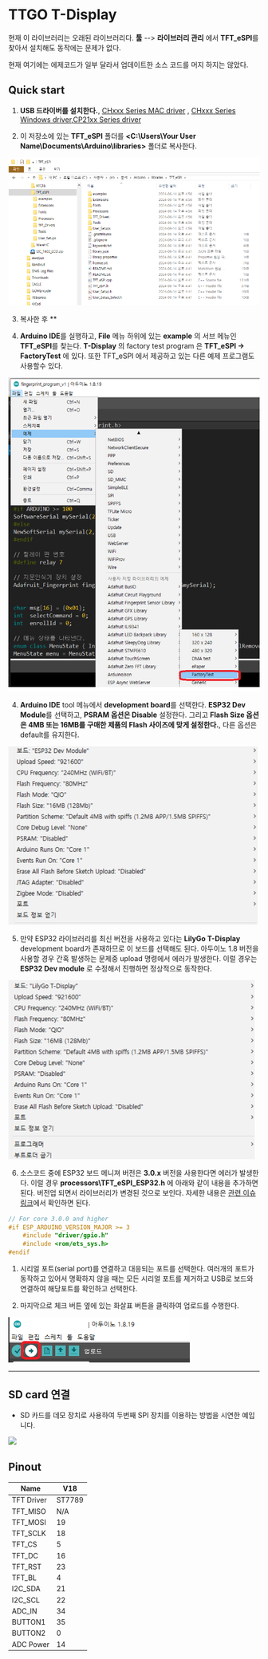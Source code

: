 # TTGO T-Display

현재 이 라이브러리는 오래된 라이브러리다. **툴** --> **라이브러리 관리** 에서 **TFT_eSPI**를 찾아서 설치해도 동작에는 문제가 없다. 

현재 여기에는 에제코드가 일부 달라서 업데이트한 소스 코드를 머지 하지는 않았다.

## Quick start

1. **USB 드라이버를 설치한다.**, [CHxxx Series MAC driver](http://www.wch-ic.com/downloads/CH34XSER_MAC_ZIP.html) , [CHxxx Series Windows driver](http://www.wch-ic.com/downloads/CH343SER_ZIP.html),[CP21xx Series driver](https://www.silabs.com/developers/usb-to-uart-bridge-vcp-drivers?tab=downloads)

2. 이 저장소에 있는 **TFT_eSPI** 폴더를  **<C:\Users\Your User Name\Documents\Arduino\libraries>**  폴더로 복사한다.

![](image/setup-window-01.png)

3. 복사한 후 **

3. **Arduino IDE**를 실행하고, **File** 메뉴 하위에 있는 **example** 의 서브 메뉴인   **TFT_eSPI**를 찾는다. **T-Display** 의 factory test program 은 **TFT_eSPI -> FactoryTest** 에 있다. 또한 TFT_eSPI 에서 제공하고 있는 다른 예제 프로그램도 사용할수 있다.

![](image/setup-window-02.png)

4. **Arduino IDE** tool 메뉴에서 **development board**를 선택한다. **ESP32 Dev Module**를 선택하고, **PSRAM 옵션은 Disable** 설정한다. 그리고 **Flash Size 옵션은 4MB 또는 16MB를 구매한 제품의 Flash 사이즈에 맞게 설정한다.**, 다른 옵션은 default를 유지한다.

![](image/setup-window-T-display-option-2.png)

5. 만약 ESP32 라이브러리를 최신 버전을 사용하고 있다는 **LilyGo T-Display** development board가 존재하므로 이 보드를 선택해도 된다. 아두이노 1.8 버전을 사용할 경우 간혹 발생하는 문제중 upload 명령에서 에러가 발생한다. 이럴 경우는 **ESP32 Dev module** 로 수정해서 진행하면 정상적으로 동작한다. 

![](image/setup-window-T-display-option.png)


6. 소스코드 중에  ESP32 보드 메니져 버전은 **3.0.x** 버전을 사용한다면 에러가 발생한다. 이럴 경우 **processors\TFT_eSPI_ESP32.h** 에 아래와 같이 내용을 추가하면 된다. 버전업 되면서 라이브러리가 변경된 것으로 보인다. 자세한 내용은 [관련 이슈 링크](https://github.com/Bodmer/TFT_eSPI/issues/3346)에서 확인하면 된다.

```c
// For core 3.0.0 and higher
#if ESP_ARDUINO_VERSION_MAJOR >= 3
	#include "driver/gpio.h"
	#include <rom/ets_sys.h>
#endif
```

1. 시리얼 포트(serial port)를 연결하고 대응되는 포트를 선택한다. 여러개의 포트가 동작하고 있어서 명확하지 않을 때는 모든 시리얼 포트를 제거하고 USB로 보드와 연결하여 해당포트를 확인하고 선택한다.

2. 마지막으로 체크 버튼 옆에 있는 화살표 버튼을 클릭하여 업로드를 수행한다.

![](image/setup-window-03.png)

-------------------------
## SD card 연결
- SD 카드를 데모 장치로 사용하여 두번째 SPI 장치를 이용하는 방법을 시연한 예입니다.

![](image/SD.jpg)

## Pinout
| Name       | V18    |
| ---------- | ------ |
| TFT Driver | ST7789 |
| TFT_MISO   | N/A    |
| TFT_MOSI   | 19     |
| TFT_SCLK   | 18     |
| TFT_CS     | 5      |
| TFT_DC     | 16     |
| TFT_RST    | 23     |
| TFT_BL     | 4      |
| I2C_SDA    | 21     |
| I2C_SCL    | 22     |
| ADC_IN     | 34     |
| BUTTON1    | 35     |
| BUTTON2    | 0      |
| ADC Power  | 14     |
